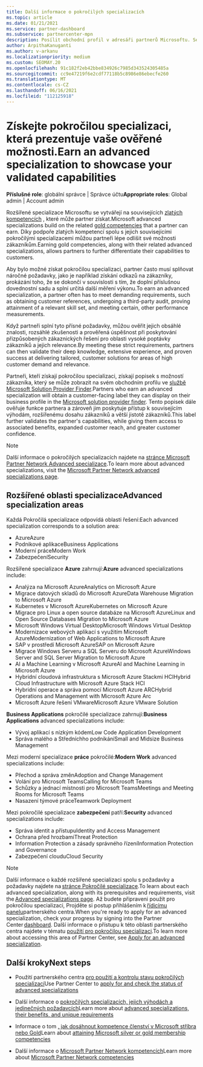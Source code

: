 ```yaml
---
title: Další informace o pokročilých specializacích
ms.topic: article
ms.date: 01/21/2021
ms.service: partner-dashboard
ms.subservice: partnercenter-mpn
description: Posílit obchodní profil v adresáři partnerů Microsoftu. Seznamte se s pokročilými specializacemi, které můžete dosáhnout spolu se stávajícími zlatými a Stříbrnémi kompetencemi.
author: ArpithaKanuganti
ms.author: v-arkanu
ms.localizationpriority: medium
ms.custom: SEOMAY.20
ms.openlocfilehash: 91c182f2eb42bbe834926c7985d343524305485a
ms.sourcegitcommit: cc9e47219f6e2cdf77118b5c8986e86ebecfe260
ms.translationtype: MT
ms.contentlocale: cs-CZ
ms.lasthandoff: 06/16/2021
ms.locfileid: "112125918"
---
```

# <a name="earn-an-advanced-specialization-to-showcase-your-validated-capabilities"></a><span data-ttu-id="bf9c3-104">Získejte pokročilou specializaci, která prezentuje vaše ověřené možnosti.</span><span class="sxs-lookup"><span data-stu-id="bf9c3-104">Earn an advanced specialization to showcase your validated capabilities</span></span>

<span data-ttu-id="bf9c3-105">**Příslušné role**: globální správce | Správce účtu</span><span class="sxs-lookup"><span data-stu-id="bf9c3-105">**Appropriate roles**: Global admin | Account admin</span></span>

<span data-ttu-id="bf9c3-106">Rozšířené specializace Microsoftu se vytvářejí na souvisejících [zlatých kompetencích](learn-about-competencies.md) , které může partner získat.</span><span class="sxs-lookup"><span data-stu-id="bf9c3-106">Microsoft advanced specializations build on the related [gold competencies](learn-about-competencies.md) that a partner can earn.</span></span> <span data-ttu-id="bf9c3-107">Díky podpoře zlatých kompetencí spolu s jejich souvisejícími pokročilými specializacemi můžou partneři lépe odlišit své možnosti zákazníkům.</span><span class="sxs-lookup"><span data-stu-id="bf9c3-107">Earning gold competencies, along with their related advanced specializations, allows partners to further differentiate their capabilities to customers.</span></span>

<span data-ttu-id="bf9c3-108">Aby bylo možné získat pokročilou specializaci, partner často musí splňovat náročné požadavky, jako je například získání odkazů na zákazníky, prokázání toho, že se dokončí v souvislosti s tím, že doplní příslušnou dovednostní sadu a splní určitá další měření výkonu.</span><span class="sxs-lookup"><span data-stu-id="bf9c3-108">To earn an advanced specialization, a partner often has to meet demanding requirements, such as obtaining customer references, undergoing a third-party audit, proving attainment of a relevant skill set, and meeting certain, other performance measurements.</span></span>

<span data-ttu-id="bf9c3-109">Když partneři splní tyto přísné požadavky, můžou ověřit jejich obsáhlé znalosti, rozsáhlé zkušenosti a prověřená úspěšnost při poskytování přizpůsobených zákaznických řešení pro oblasti vysoké poptávky zákazníků a jejich relevance.</span><span class="sxs-lookup"><span data-stu-id="bf9c3-109">By meeting these strict requirements, partners can then validate their deep knowledge, extensive experience, and proven success at delivering tailored, customer solutions for areas of high customer demand and relevance.</span></span>

<span data-ttu-id="bf9c3-110">Partneři, kteří získají pokročilou specializaci, získají popisek s možností zákazníka, který se může zobrazit na svém obchodním profilu ve [službě Microsoft Solution Provider Finder](https://www.microsoft.com/solution-providers/home).</span><span class="sxs-lookup"><span data-stu-id="bf9c3-110">Partners who earn an advanced specialization will obtain a customer-facing label they can display on their business profile in the [Microsoft solution provider finder](https://www.microsoft.com/solution-providers/home).</span></span> <span data-ttu-id="bf9c3-111">Tento popisek dále ověřuje funkce partnera a zároveň jim poskytuje přístup k souvisejícím výhodám, rozšířenému dosahu zákazníků a větší jistotě zákazníků.</span><span class="sxs-lookup"><span data-stu-id="bf9c3-111">This label further validates the partner's capabilities, while giving them access to associated benefits, expanded customer reach, and greater customer confidence.</span></span>

> [!NOTE]
> <span data-ttu-id="bf9c3-112">Další informace o pokročilých specializacích najdete na [stránce Microsoft Partner Network Advanced specializace](https://partner.microsoft.com/membership/advanced-specialization).</span><span class="sxs-lookup"><span data-stu-id="bf9c3-112">To learn more about advanced specializations, visit the [Microsoft Partner Network advanced specializations page](https://partner.microsoft.com/membership/advanced-specialization).</span></span>

## <a name="advanced-specialization-areas"></a><span data-ttu-id="bf9c3-113">Rozšířené oblasti specializace</span><span class="sxs-lookup"><span data-stu-id="bf9c3-113">Advanced specialization areas</span></span>

<span data-ttu-id="bf9c3-114">Každá Pokročilá specializace odpovídá oblasti řešení:</span><span class="sxs-lookup"><span data-stu-id="bf9c3-114">Each advanced specialization corresponds to a solution area:</span></span>

- <span data-ttu-id="bf9c3-115">Azure</span><span class="sxs-lookup"><span data-stu-id="bf9c3-115">Azure</span></span>
- <span data-ttu-id="bf9c3-116">Podnikové aplikace</span><span class="sxs-lookup"><span data-stu-id="bf9c3-116">Business Applications</span></span>
- <span data-ttu-id="bf9c3-117">Moderní práce</span><span class="sxs-lookup"><span data-stu-id="bf9c3-117">Modern Work</span></span>
- <span data-ttu-id="bf9c3-118">Zabezpečení</span><span class="sxs-lookup"><span data-stu-id="bf9c3-118">Security</span></span>

<span data-ttu-id="bf9c3-119">Rozšířené specializace **Azure** zahrnují:</span><span class="sxs-lookup"><span data-stu-id="bf9c3-119">**Azure** advanced specializations include:</span></span>

- <span data-ttu-id="bf9c3-120">Analýza na Microsoft Azure</span><span class="sxs-lookup"><span data-stu-id="bf9c3-120">Analytics on Microsoft Azure</span></span>
- <span data-ttu-id="bf9c3-121">Migrace datových skladů do Microsoft Azure</span><span class="sxs-lookup"><span data-stu-id="bf9c3-121">Data Warehouse Migration to Microsoft Azure</span></span>
- <span data-ttu-id="bf9c3-122">Kubernetes v Microsoft Azure</span><span class="sxs-lookup"><span data-stu-id="bf9c3-122">Kubernetes on Microsoft Azure</span></span>
- <span data-ttu-id="bf9c3-123">Migrace pro Linux a open source databáze na Microsoft Azure</span><span class="sxs-lookup"><span data-stu-id="bf9c3-123">Linux and Open Source Databases Migration to Microsoft Azure</span></span>
- <span data-ttu-id="bf9c3-124">Microsoft Windows Virtual Desktop</span><span class="sxs-lookup"><span data-stu-id="bf9c3-124">Microsoft Windows Virtual Desktop</span></span>
- <span data-ttu-id="bf9c3-125">Modernizace webových aplikací s využitím Microsoft Azure</span><span class="sxs-lookup"><span data-stu-id="bf9c3-125">Modernization of Web Applications to Microsoft Azure</span></span>
- <span data-ttu-id="bf9c3-126">SAP v prostředí Microsoft Azure</span><span class="sxs-lookup"><span data-stu-id="bf9c3-126">SAP on Microsoft Azure</span></span>
- <span data-ttu-id="bf9c3-127">Migrace Windows Serveru a SQL Serveru do Microsoft Azure</span><span class="sxs-lookup"><span data-stu-id="bf9c3-127">Windows Server and SQL Server Migration to Microsoft Azure</span></span>
- <span data-ttu-id="bf9c3-128">AI a Machine Learning v Microsoft Azure</span><span class="sxs-lookup"><span data-stu-id="bf9c3-128">AI and Machine Learning in Microsoft Azure</span></span>
- <span data-ttu-id="bf9c3-129">Hybridní cloudová infrastruktura s Microsoft Azure Stackmi HCI</span><span class="sxs-lookup"><span data-stu-id="bf9c3-129">Hybrid Cloud Infrastructure with Microsoft Azure Stack HCI</span></span>
- <span data-ttu-id="bf9c3-130">Hybridní operace a správa pomocí Microsoft Azure ARC</span><span class="sxs-lookup"><span data-stu-id="bf9c3-130">Hybrid Operations and Management with Microsoft Azure Arc</span></span>
- <span data-ttu-id="bf9c3-131">Microsoft Azure řešení VMware</span><span class="sxs-lookup"><span data-stu-id="bf9c3-131">Microsoft Azure VMware Solution</span></span>

<span data-ttu-id="bf9c3-132">**Business Applications** pokročilé specializace zahrnují:</span><span class="sxs-lookup"><span data-stu-id="bf9c3-132">**Business Applications** advanced specializations include:</span></span>

- <span data-ttu-id="bf9c3-133">Vývoj aplikací s nízkým kódem</span><span class="sxs-lookup"><span data-stu-id="bf9c3-133">Low Code Application Development</span></span>
- <span data-ttu-id="bf9c3-134">Správa malého a Středníchho podnikání</span><span class="sxs-lookup"><span data-stu-id="bf9c3-134">Small and Midsize Business Management</span></span>

<span data-ttu-id="bf9c3-135">Mezi moderní specializace **práce** pokročilé:</span><span class="sxs-lookup"><span data-stu-id="bf9c3-135">**Modern Work** advanced specializations include:</span></span>

- <span data-ttu-id="bf9c3-136">Přechod a správa změn</span><span class="sxs-lookup"><span data-stu-id="bf9c3-136">Adoption and Change Management</span></span>
- <span data-ttu-id="bf9c3-137">Volání pro Microsoft Teams</span><span class="sxs-lookup"><span data-stu-id="bf9c3-137">Calling for Microsoft Teams</span></span>
- <span data-ttu-id="bf9c3-138">Schůzky a jednací místnosti pro Microsoft Teams</span><span class="sxs-lookup"><span data-stu-id="bf9c3-138">Meetings and Meeting Rooms for Microsoft Teams</span></span>
- <span data-ttu-id="bf9c3-139">Nasazení týmové práce</span><span class="sxs-lookup"><span data-stu-id="bf9c3-139">Teamwork Deployment</span></span>

<span data-ttu-id="bf9c3-140">Mezi pokročilé specializace **zabezpečení** patří:</span><span class="sxs-lookup"><span data-stu-id="bf9c3-140">**Security** advanced specializations include:</span></span>

- <span data-ttu-id="bf9c3-141">Správa identit a přístupu</span><span class="sxs-lookup"><span data-stu-id="bf9c3-141">Identity and Access Management</span></span>
- <span data-ttu-id="bf9c3-142">Ochrana před hrozbami</span><span class="sxs-lookup"><span data-stu-id="bf9c3-142">Threat Protection</span></span>
- <span data-ttu-id="bf9c3-143">Information Protection a zásady správného řízení</span><span class="sxs-lookup"><span data-stu-id="bf9c3-143">Information Protection and Governance</span></span>
- <span data-ttu-id="bf9c3-144">Zabezpečení cloudu</span><span class="sxs-lookup"><span data-stu-id="bf9c3-144">Cloud Security</span></span>

> [!NOTE]
> <span data-ttu-id="bf9c3-145">Další informace o každé rozšířené specializaci spolu s požadavky a požadavky najdete na [stránce Pokročilé specializace](https://partner.microsoft.com/membership/advanced-specialization).</span><span class="sxs-lookup"><span data-stu-id="bf9c3-145">To learn about each advanced specialization, along with its prerequisites and requirements, visit the [Advanced specializations page](https://partner.microsoft.com/membership/advanced-specialization).</span></span> <span data-ttu-id="bf9c3-146">Až budete připraveni použít pro pokročilou specializaci, Projděte si postup přihlášením k [řídicímu panelu](https://partner.microsoft.com/dashboard)partnerského centra.</span><span class="sxs-lookup"><span data-stu-id="bf9c3-146">When you're ready to apply for an advanced specialization, check your progress by signing into the Partner Center [dashboard](https://partner.microsoft.com/dashboard).</span></span> <span data-ttu-id="bf9c3-147">Další informace o přístupu k této oblasti partnerského centra najdete v tématu [použití pro pokročilou specializaci](advanced-specializations-apply.md).</span><span class="sxs-lookup"><span data-stu-id="bf9c3-147">To learn more about accessing this area of Partner Center, see [Apply for an advanced specialization](advanced-specializations-apply.md).</span></span>

## <a name="next-steps"></a><span data-ttu-id="bf9c3-148">Další kroky</span><span class="sxs-lookup"><span data-stu-id="bf9c3-148">Next steps</span></span>

- <span data-ttu-id="bf9c3-149">Použití partnerského centra [pro použití a kontrolu stavu pokročilých specializací](advanced-specializations-apply.md)</span><span class="sxs-lookup"><span data-stu-id="bf9c3-149">Use Partner Center to [apply for and check the status of advanced specializations](advanced-specializations-apply.md)</span></span>

- <span data-ttu-id="bf9c3-150">Další informace o [pokročilých specializacích, jejich výhodách a jedinečných požadavcích](https://partner.microsoft.com/membership/advanced-specialization)</span><span class="sxs-lookup"><span data-stu-id="bf9c3-150">Learn more about [advanced specializations, their benefits, and unique requirements](https://partner.microsoft.com/membership/advanced-specialization)</span></span>

- <span data-ttu-id="bf9c3-151">Informace o tom [, jak dosáhnout kompetence členství v Microsoft stříbra nebo Gold](learn-about-competencies.md)</span><span class="sxs-lookup"><span data-stu-id="bf9c3-151">Learn about [attaining Microsoft silver or gold membership competencies](learn-about-competencies.md)</span></span>

- <span data-ttu-id="bf9c3-152">Další informace o [Microsoft Partner Network kompetencích](https://partner.microsoft.com/membership/competencies)</span><span class="sxs-lookup"><span data-stu-id="bf9c3-152">Learn more about [Microsoft Partner Network competencies](https://partner.microsoft.com/membership/competencies)</span></span>